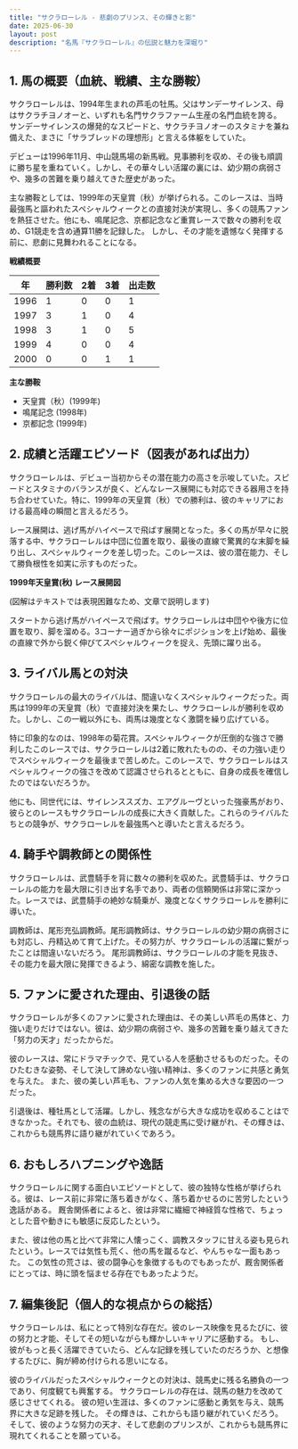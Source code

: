 ```yaml
---
title: "サクラローレル - 悲劇のプリンス、その輝きと影"
date: 2025-06-30
layout: post
description: "名馬『サクラローレル』の伝説と魅力を深堀り"
---
```


## 1. 馬の概要（血統、戦績、主な勝鞍）

サクラローレルは、1994年生まれの芦毛の牡馬。父はサンデーサイレンス、母はサクラチヨノオーと、いずれも名門サクラファーム生産の名門血統を誇る。  サンデーサイレンスの爆発的なスピードと、サクラチヨノオーのスタミナを兼ね備えた、まさに「サラブレッドの理想形」と言える体躯をしていた。

デビューは1996年11月、中山競馬場の新馬戦。見事勝利を収め、その後も順調に勝ち星を重ねていく。しかし、その華々しい活躍の裏には、幼少期の病弱さや、幾多の苦難を乗り越えてきた歴史があった。  

主な勝鞍としては、1999年の天皇賞（秋）が挙げられる。このレースは、当時最強馬と謳われたスペシャルウィークとの直接対決が実現し、多くの競馬ファンを熱狂させた。他にも、鳴尾記念、京都記念など重賞レースで数々の勝利を収め、G1競走を含め通算11勝を記録した。  しかし、その才能を遺憾なく発揮する前に、悲劇に見舞われることになる。

**戦績概要**

| 年 | 勝利数 | 2着 | 3着 | 出走数 |
|---|---|---|---|---|
| 1996 | 1 | 0 | 0 | 1 |
| 1997 | 3 | 1 | 0 | 4 |
| 1998 | 3 | 1 | 0 | 5 |
| 1999 | 4 | 0 | 0 | 4 |
| 2000 | 0 | 0 | 1 | 1 |


**主な勝鞍**

* 天皇賞（秋）(1999年)
* 鳴尾記念 (1998年)
* 京都記念 (1999年)


## 2. 成績と活躍エピソード（図表があれば出力）

サクラローレルは、デビュー当初からその潜在能力の高さを示唆していた。スピードとスタミナのバランスが良く、どんなレース展開にも対応できる器用さを持ち合わせていた。特に、1999年の天皇賞（秋）での勝利は、彼のキャリアにおける最高峰の瞬間と言えるだろう。

レース展開は、逃げ馬がハイペースで飛ばす展開となった。多くの馬が早々に脱落する中、サクラローレルは中団に位置を取り、最後の直線で驚異的な末脚を繰り出し、スペシャルウィークを差し切った。このレースは、彼の潜在能力、そして勝負根性を如実に示すものだった。

**1999年天皇賞(秋) レース展開図**

(図解はテキストでは表現困難なため、文章で説明します)

スタートから逃げ馬がハイペースで飛ばす。サクラローレルは中団やや後方に位置を取り、脚を溜める。3コーナー過ぎから徐々にポジションを上げ始め、最後の直線で外から鋭く伸びてスペシャルウィークを捉え、先頭に躍り出る。


## 3. ライバル馬との対決

サクラローレルの最大のライバルは、間違いなくスペシャルウィークだった。両馬は1999年の天皇賞（秋）で直接対決を果たし、サクラローレルが勝利を収めた。しかし、この一戦以外にも、両馬は幾度となく激闘を繰り広げている。

特に印象的なのは、1998年の菊花賞。スペシャルウィークが圧倒的な強さで勝利したこのレースでは、サクラローレルは2着に敗れたものの、その力強い走りでスペシャルウィークを最後まで苦しめた。このレースで、サクラローレルはスペシャルウィークの強さを改めて認識させられるとともに、自身の成長を確信したのではないだろうか。

他にも、同世代には、サイレンススズカ、エアグルーヴといった強豪馬がおり、彼らとのレースもサクラローレルの成長に大きく貢献した。これらのライバルたちとの競争が、サクラローレルを最強馬へと導いたと言えるだろう。


## 4. 騎手や調教師との関係性

サクラローレルは、武豊騎手を背に数々の勝利を収めた。武豊騎手は、サクラローレルの能力を最大限に引き出す名手であり、両者の信頼関係は非常に深かった。レースでは、武豊騎手の絶妙な騎乗が、幾度となくサクラローレルを勝利に導いた。

調教師は、尾形充弘調教師。尾形調教師は、サクラローレルの幼少期の病弱さにも対応し、丹精込めて育て上げた。その努力が、サクラローレルの活躍に繋がったことは間違いないだろう。  尾形調教師は、サクラローレルの才能を見抜き、その能力を最大限に発揮できるよう、綿密な調教を施した。


## 5. ファンに愛された理由、引退後の話

サクラローレルが多くのファンに愛された理由は、その美しい芦毛の馬体と、力強い走りだけではない。彼は、幼少期の病弱さや、幾多の苦難を乗り越えてきた「努力の天才」だったからだ。

彼のレースは、常にドラマチックで、見ている人を感動させるものだった。そのひたむきな姿勢、そして決して諦めない強い精神は、多くのファンに共感と勇気を与えた。  また、彼の美しい芦毛も、ファンの人気を集める大きな要因の一つだった。

引退後は、種牡馬として活躍。しかし、残念ながら大きな成功を収めることはできなかった。それでも、彼の血統は、現代の競走馬に受け継がれ、その輝きは、これからも競馬界に語り継がれていくであろう。


## 6. おもしろハプニングや逸話

サクラローレルに関する面白いエピソードとして、彼の独特な性格が挙げられる。彼は、レース前に非常に落ち着きがなく、落ち着かせるのに苦労したという逸話がある。  厩舎関係者によると、彼は非常に繊細で神経質な性格で、ちょっとした音や動きにも敏感に反応したという。

また、彼は他の馬と比べて非常に人懐っこく、調教スタッフに甘える姿も見られたという。レースでは気性も荒く、他の馬を蹴るなど、やんちゃな一面もあった。  この気性の荒さは、彼の闘争心を象徴するものでもあったが、厩舎関係者にとっては、時に頭を悩ませる存在でもあったようだ。


## 7. 編集後記（個人的な視点からの総括）

サクラローレルは、私にとって特別な存在だ。彼のレース映像を見るたびに、彼の努力と才能、そしてその短いながらも輝かしいキャリアに感動する。  もし、彼がもっと長く活躍できていたら、どんな記録を残していたのだろうか、と想像するたびに、胸が締め付けられる思いになる。

彼のライバルだったスペシャルウィークとの対決は、競馬史に残る名勝負の一つであり、何度観ても興奮する。  サクラローレルの存在は、競馬の魅力を改めて感じさせてくれる。  彼の短い生涯は、多くのファンに感動と勇気を与え、競馬界に大きな足跡を残した。  その輝きは、これからも語り継がれていくだろう。  そして、彼のような努力の天才、そして悲劇のプリンスが、これからも競馬界に現れてくれることを願っている。
